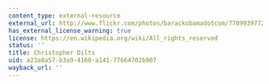 ```yaml
---
content_type: external-resource
external_url: http://www.flickr.com/photos/barackobamadotcom/7709939772/
has_external_license_warning: true
license: https://en.wikipedia.org/wiki/All_rights_reserved
status: ''
title: Christopher Dilts
uid: a23a8a57-b3a9-4160-a141-77664702b907
wayback_url: ''
---
```

